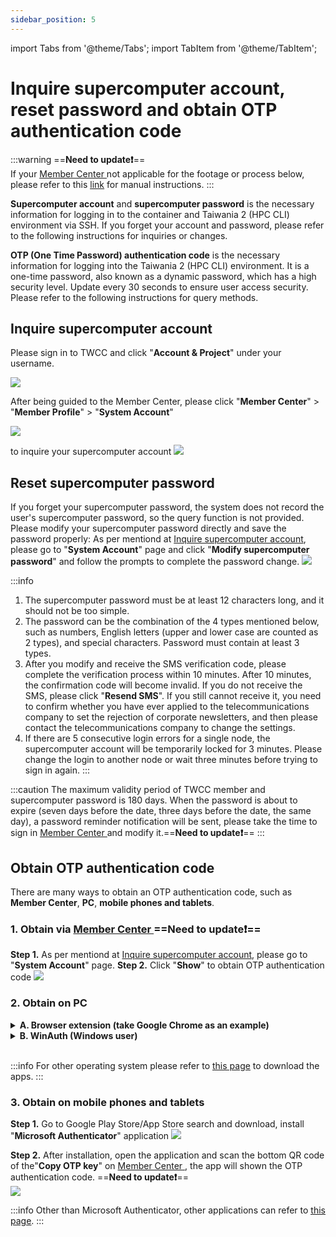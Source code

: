 ```yaml
---
sidebar_position: 5
---
```


import Tabs from '@theme/Tabs';
import TabItem from '@theme/TabItem';

# Inquire supercomputer account, reset password and obtain OTP authentication code

:::warning
==**Need to update:exclamation:**==<br/>
If your [<ins>Member Center <i class="fa fa-question-circle fa-question-circle-for-service" aria-hidden="true"></i></ins>](https://man.twcc.ai/@twsdocs/howto-service-access-service-zh) not applicable for the footage or process below, please refer to this <i class="fa fa-sign-out" aria-hidden="true"></i> [<ins>link</ins>](https://man.twcc.ai/@twsdocs/doc-mber-pjct-blng-main-zh/https%3A%2F%2Fman.twcc.ai%2F%40twsdocs%2Fguide-service-signup-zh) for manual instructions.
:::

**Supercomputer account** and **supercomputer password** is the necessary information for logging in to the container and Taiwania 2 (HPC CLI) environment via SSH.
If you forget your account and password, please refer to the following instructions for inquiries or changes.

**OTP (One Time Password) authentication code** is the necessary information for logging into the Taiwania 2 (HPC CLI) environment. It is a one-time password, also known as a dynamic password, which has a high security level. Update every 30 seconds to ensure user access security. Please refer to the following instructions for query methods.

## Inquire supercomputer account
Please sign in to TWCC and click "**Account & Project**" under your username.

![](https://cos.twcc.ai/SYS-MANUAL/uploads/upload_0ce4eea0460269243de8d62dba99100e.png)

After being guided to the Member Center, please click "**Member Center**" > "**Member Profile**" > "**System Account**" 

![](https://cos.twcc.ai/SYS-MANUAL/uploads/upload_b5dfe6d78538eda8a2ccd6af0e494bde.png)



to inquire your supercomputer account
![](https://cos.twcc.ai/SYS-MANUAL/uploads/upload_2c92efe98c0f8f3e12adb2148c455aa7.png)


## Reset supercomputer password
If you forget your supercomputer password, the system does not record the user's supercomputer password, so the query function is not provided. Please modify your supercomputer password directly and save the password properly:
As per mentiond at [Inquire supercomputer account](#Inquire-supercomputer-account), please go to "**System Account**" page and click "**Modify supercomputer password**" and follow the prompts to complete the password change.
![](https://cos.twcc.ai/SYS-MANUAL/uploads/upload_b69b64d65a84168e330853ca62f7c6b6.png)

:::info
1. The supercomputer password must be at least 12 characters long, and it should not be too simple.
2. The password can be the combination of the 4 types mentioned below, such as numbers, English letters (upper and lower case are counted as 2 types), and special characters. Password must contain at least 3 types.
3. After you modify and receive the SMS verification code, please complete the verification process within 10 minutes. After 10 minutes, the confirmation code will become invalid. If you do not receive the SMS, please click "**Resend SMS**". If you still cannot receive it, you need to confirm whether you have ever applied to the telecommunications company to set the rejection of corporate newsletters, and then please contact the telecommunications company to change the settings.
4. If there are 5 consecutive login errors for a single node, the supercomputer account will be temporarily locked for 3 minutes. Please change the login to another node or wait three minutes before trying to sign in again.
:::


:::caution
The maximum validity period of TWCC member and supercomputer password is 180 days.
When the password is about to expire (seven days before the date, three days before the date, the same day), a password reminder notification will be sent, please take the time to sign in [<ins>Member Center <i class="fa fa-question-circle fa-question-circle-for-service" aria-hidden="true"></i></ins>](https://man.twcc.ai/@twsdocs/howto-service-access-service-zh) and modify it.==**Need to update:exclamation:**==
:::

## Obtain OTP authentication code
There are many ways to obtain an OTP authentication code, such as **Member Center**, **PC**, **mobile phones and tablets**.

### 1.  Obtain via [Member Center <i class="fa fa-question-circle fa-question-circle-for-service" aria-hidden="true"></i>](https://man.twcc.ai/@twsdocs/howto-service-access-service-zh) ==**Need to update:exclamation:**==

**Step 1.** As per mentiond at [Inquire supercomputer account](#Inquire-supercomputer-account), please go to "**System Account**" page.
**Step 2.** Click "**Show**" to obtain OTP authentication code
![](https://cos.twcc.ai/SYS-MANUAL/uploads/upload_29d8156ac34aba89eca4b6d2e4b45921.png)

### 2. Obtain on PC


<details>

<summary><b>A. Browser extension (take Google Chrome as an example)</b></summary>

**Step 1.** Go to the [<ins>link</ins>](https://github.com/Authenticator-Extension/Authenticator)  and click on the Authenticator extension page below and add the feature to Chrome.

![](https://cos.twcc.ai/SYS-MANUAL/uploads/upload_7079b98f2fed3eca9041aa2f09473f85.png)

**Step 2.** Open "**Authenticator**", click edit in the upper right corner

![](https://cos.twcc.ai/SYS-MANUAL/uploads/upload_6932ad85d2dd16cfe17f5e8847d072e4.png)


**Step 3.** Click Scan QR ode
==**Need to update:exclamation:**==
![](https://cos.twcc.ai/SYS-MANUAL/uploads/upload_ecafdb84ebc4f074c8fa91af5cd3b947.png)


**Step 4.** Use the dotted line to frame the OTP QR code of iService
![](https://cos.twcc.ai/SYS-MANUAL/uploads/upload_8cb35de57dfbeb66156aa0b3e2999ad6.png)



**Step 5.** After the addition is successful, click on the extension to obtain the OTP authentication code
![](https://cos.twcc.ai/SYS-MANUAL/uploads/upload_e54be46dfbffdde94df2c4a10b7ed775.png)


</details>


<details>

<summary><b>B. WinAuth (Windows user)</b></summary>

:::info

**Step 1.** Download [WinAuth]( https://github.com/winauth/winauth )
![](https://cos.twcc.ai/SYS-MANUAL/uploads/upload_aff24c0f6f427c7c8e4c0cf3c9ccfaaa.png)

**Step 2.** After unzipping, open, click **Add**, click Authenticator
  
![](https://cos.twcc.ai/SYS-MANUAL/uploads/upload_66a64543d039a16610e73ec3de2b91c3.png)


**Step 3.** Create Account
![](https://cos.twcc.ai/SYS-MANUAL/uploads/upload_b7240fae8a132dfad9cec0fe0cdb1ab4.png)




**Step 4.** Right Click **Auto Refresh**, let OTP refresh automatically and it's done!

![](https://cos.twcc.ai/SYS-MANUAL/uploads/upload_b3555bbc286592bcbe1e0ea2cdfeb636.png)

:::

</details>

<br/>

:::info
For other operating system please refer to [<ins>this page</ins>](https://alternativeto.net/software/winauth/) to download the apps.
:::


### 3. Obtain on mobile phones and tablets


**Step 1.** Go to Google Play Store/App Store search and download, install "**Microsoft Authenticator**" application
![](https://cos.twcc.ai/SYS-MANUAL/uploads/upload_7915a7936bc890adf958abc05ca1b06f.jpg)


**Step 2.** After installation, open the application and scan the bottom QR code of the"**Copy OTP key**" on [Member Center <i class="fa fa-question-circle fa-question-circle-for-service" aria-hidden="true"></i>](https://man.twcc.ai/@twsdocs/howto-service-access-service-zh), the app will shown the OTP authentication code.
==**Need to update:exclamation:**==  
![](https://cos.twcc.ai/SYS-MANUAL/uploads/upload_41e14e47dda849f93df3d4af53766d94.png)



:::info
Other than Microsoft Authenticator, other applications can refer to [<ins>this page</ins>](https://alternativeto.net/software/microsoft-authenticator/).
:::